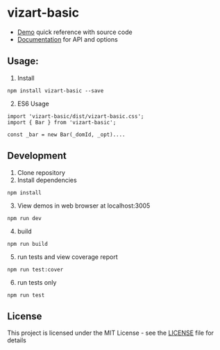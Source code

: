 # vizart-basic

* [Demo](https://vizartjs.github.io/demo.html) quick reference with source code
* [Documentation](https://github.com/VizArtJS/vizart-basic/wiki) for API and options



## Usage:

1. Install

```
npm install vizart-basic --save
```

2. ES6 Usage

```
import 'vizart-basic/dist/vizart-basic.css';
import { Bar } from 'vizart-basic';

const _bar = new Bar(_domId, _opt)....
```

## Development
1. Clone repository
2. Install dependencies
```
npm install
```
3. View demos in web browser at localhost:3005
```
npm run dev
```

4. build
```
npm run build
```
5. run tests and view coverage report
```
npm run test:cover
```
6. run tests only

```
npm run test
```

## License

This project is licensed under the MIT License - see the [LICENSE](LICENSE) file for details



